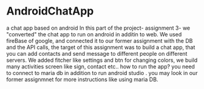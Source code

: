 # AndroidChatApp
a chat app based on android
In this part of the project- assignment 3- we "converted" the chat app to run on android in additin to web.
We used fireBase of google, and connected it to our former assignment with the DB and the API calls, the target of this assignment was
to build a chat app, that you can add contacts and send message to different people on different servers. We added fitcher  like settings and btn for 
changing colors, we build many activities screen like sign, contact etc.. how to run the app? you need to connect to maria db in addition to run android studio .
you may look in our former assignmnet for more instructions like using maria DB.

